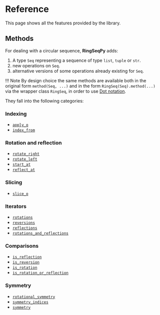 # Reference

This page shows all the features provided by the library.

## Methods

For dealing with a circular sequence, **RingSeqPy** adds:

1. A type `Seq` representing a sequence of type `list`, `tuple` or `str`.
2. new operations on `Seq`.
3. alternative versions of some operations already existing for `Seq`.

!!! Note
    By design choice the same methods are available both in the original form `method(Seq, ...)`
    and in the form `RingSeq(Seq).method(...)` via the wrapper class `RingSeq`,
    in order to use [Dot notation](https://en.wikipedia.org/wiki/Property_(programming)#Dot_notation).

They fall into the following categories:

### Indexing
* [`apply_o`](ring_seq_methods.md/#ring_seq.RingSeq.RingSeq.apply_o)
* [`index_from`](ring_seq_methods.md/#ring_seq.RingSeq.RingSeq.index_from)

### Rotation and reflection
* [`rotate_right`](ring_seq_methods.md/#ring_seq.RingSeq.RingSeq.rotate_right)
* [`rotate_left`](ring_seq_methods.md/#ring_seq.RingSeq.RingSeq.rotate_left)
* [`start_at`](ring_seq_methods.md/#ring_seq.RingSeq.RingSeq.start_at)
* [`reflect_at`](ring_seq_methods.md/#ring_seq.RingSeq.RingSeq.reflect_at)

### Slicing
* [`slice_o`](ring_seq_methods.md/#ring_seq.RingSeq.RingSeq.slice_o)

### Iterators
* [`rotations`](ring_seq_methods.md/#ring_seq.RingSeq.RingSeq.rotations)
* [`reversions`](ring_seq_methods.md/#ring_seq.RingSeq.RingSeq.reversions)
* [`reflections`](ring_seq_methods.md/#ring_seq.RingSeq.RingSeq.reflections)
* [`rotations_and_reflections`](ring_seq_methods.md/#ring_seq.RingSeq.RingSeq.rotations_and_reflections)

### Comparisons
* [`is_reflection`](ring_seq_methods.md/#ring_seq.RingSeq.RingSeq.is_reflection)
* [`is_reversion`](ring_seq_methods.md/#ring_seq.RingSeq.RingSeq.is_reversion)
* [`is_rotation`](ring_seq_methods.md/#ring_seq.RingSeq.RingSeq.is_rotation)
* [`is_rotation_or_reflection`](ring_seq_methods.md/#ring_seq.RingSeq.RingSeq.is_rotation_or_reflection)

### Symmetry
* [`rotational_symmetry`](ring_seq_methods.md/#ring_seq.RingSeq.RingSeq.rotational_symmetry)
* [`symmetry_indices`](ring_seq_methods.md/#ring_seq.RingSeq.RingSeq.symmetry_indices)
* [`symmetry`](ring_seq_methods.md/#ring_seq.RingSeq.RingSeq.symmetry)
